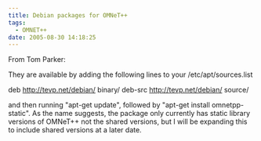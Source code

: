```yaml
---
title: Debian packages for OMNeT++
tags:
  - OMNET++
date: 2005-08-30 14:18:25
---
```


From Tom Parker:

They are available by adding the following lines to your /etc/apt/sources.list

deb http://tevp.net/debian/ binary/
deb-src http://tevp.net/debian/ source/

and then running "apt-get update", followed by "apt-get install omnetpp-static".
As the name suggests, the package only currently has static library versions of
OMNeT++ not the shared versions, but I will be expanding this to include shared
versions at a later date.